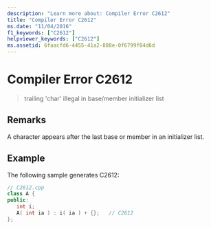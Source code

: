 ```yaml
---
description: "Learn more about: Compiler Error C2612"
title: "Compiler Error C2612"
ms.date: "11/04/2016"
f1_keywords: ["C2612"]
helpviewer_keywords: ["C2612"]
ms.assetid: 6faacfd6-4455-41a2-808e-0f6799f84d6d
---
```

# Compiler Error C2612

> trailing 'char' illegal in base/member initializer list

## Remarks

A character appears after the last base or member in an initializer list.

## Example

The following sample generates C2612:

```cpp
// C2612.cpp
class A {
public:
   int i;
   A( int ia ) : i( ia ) + {};   // C2612
};
```
